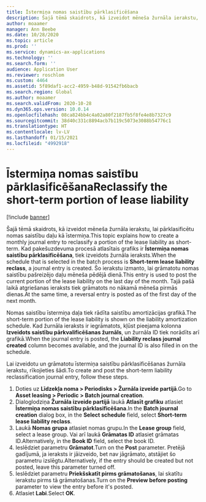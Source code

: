 ```yaml
---
title: Īstermiņa nomas saistību pārklasificēšana
description: Šajā tēmā skaidrots, kā izveidot mēneša žurnāla ierakstu, lai pārklasificētu nomas saistību daļu kā īstermiņa.
author: moaamer
manager: Ann Beebe
ms.date: 10/28/2020
ms.topic: article
ms.prod: ''
ms.service: dynamics-ax-applications
ms.technology: ''
ms.search.form: ''
audience: Application User
ms.reviewer: roschlom
ms.custom: 4464
ms.assetid: 5f89daf1-acc2-4959-b48d-91542fb6bacb
ms.search.region: Global
ms.author: moaamer
ms.search.validFrom: 2020-10-28
ms.dyn365.ops.version: 10.0.14
ms.openlocfilehash: 08ca824bb4c4a02a80f2187fb5f8fe4e8b7327c9
ms.sourcegitcommit: 38d40c331c8894acb7b119c5073e3088b54776c1
ms.translationtype: HT
ms.contentlocale: lv-LV
ms.lasthandoff: 01/15/2021
ms.locfileid: "4992918"
---
```

# <a name="reclassify-the-short-term-portion-of-lease-liability"></a><span data-ttu-id="7e6a9-103">Īstermiņa nomas saistību pārklasificēšana</span><span class="sxs-lookup"><span data-stu-id="7e6a9-103">Reclassify the short-term portion of lease liability</span></span>

[!include [banner](../includes/banner.md)]

<span data-ttu-id="7e6a9-104">Šajā tēmā skaidrots, kā izveidot mēneša žurnāla ierakstu, lai pārklasificētu nomas saistību daļu kā īstermiņa.</span><span class="sxs-lookup"><span data-stu-id="7e6a9-104">This topic explains how to create a monthly journal entry to reclassify a portion of the lease liability as short-term.</span></span> <span data-ttu-id="7e6a9-105">Kad pakešuzdevuma procesā atlasītais grafiks ir **Īstermiņa nomas saistību pārklasificēšana**, tiek izveidots žurnāla ieraksts.</span><span class="sxs-lookup"><span data-stu-id="7e6a9-105">When the schedule that is selected in the batch process is **Short-term lease liability reclass**, a journal entry is created.</span></span> <span data-ttu-id="7e6a9-106">Šo ierakstu izmanto, lai grāmatotu nomas saistību pašreizējo daļu mēneša pēdējā dienā.</span><span class="sxs-lookup"><span data-stu-id="7e6a9-106">This entry is used to post the current portion of the lease liability on the last day of the month.</span></span> <span data-ttu-id="7e6a9-107">Tajā pašā laikā atgriešanas ieraksts tiek grāmatots no nākamā mēneša pirmās dienas.</span><span class="sxs-lookup"><span data-stu-id="7e6a9-107">At the same time, a reversal entry is posted as of the first day of the next month.</span></span>

<span data-ttu-id="7e6a9-108">Nomas saistību īstermiņa daļa tiek rādīta saistību amortizācijas grafikā.</span><span class="sxs-lookup"><span data-stu-id="7e6a9-108">The short-term portion of the lease liability is shown on the liability amortization schedule.</span></span> <span data-ttu-id="7e6a9-109">Kad žurnāla ieraksts ir iegrāmatots, kļūst pieejama kolonna **Izveidots saistību pārkvalificēšanas žurnāls**, un žurnāla ID tiek norādīts arī grafikā.</span><span class="sxs-lookup"><span data-stu-id="7e6a9-109">When the journal entry is posted, the **Liability reclass journal created** column becomes available, and the journal ID is also filled in on the schedule.</span></span>

<span data-ttu-id="7e6a9-110">Lai izveidotu un grāmatotu īstermiņa saistību pārklasificēšanas žurnāla ierakstu, rīkojieties šādi.</span><span class="sxs-lookup"><span data-stu-id="7e6a9-110">To create and post the short-term liability reclassification journal entry, follow these steps.</span></span>

1. <span data-ttu-id="7e6a9-111">Doties uz **Līdzekļa noma \> Periodisks \> Žurnāla izveide partijā**.</span><span class="sxs-lookup"><span data-stu-id="7e6a9-111">Go to **Asset leasing \> Periodic \> Batch journal creation**.</span></span>
2. <span data-ttu-id="7e6a9-112">Dialoglodziņa **Žurnāla izveide partijā** laukā **Atlasīt grafiku** atlasiet **Īstermiņa nomas saistību pārklasificēšana**.</span><span class="sxs-lookup"><span data-stu-id="7e6a9-112">In the **Batch journal creation** dialog box, in the **Select schedule** field, select **Short-term lease liability reclass**.</span></span>
3. <span data-ttu-id="7e6a9-113">Laukā **Nomas grupa** atlasiet nomas grupu.</span><span class="sxs-lookup"><span data-stu-id="7e6a9-113">In the **Lease group** field, select a lease group.</span></span> <span data-ttu-id="7e6a9-114">Vai arī laukā **Grāmatas ID** atlasiet grāmatas ID.</span><span class="sxs-lookup"><span data-stu-id="7e6a9-114">Alternatively, in the **Book ID** field, select the book ID.</span></span>
4. <span data-ttu-id="7e6a9-115">Ieslēdziet parametru **Grāmatot**.</span><span class="sxs-lookup"><span data-stu-id="7e6a9-115">Turn on the **Post** parameter.</span></span> <span data-ttu-id="7e6a9-116">Pretējā gadījumā, ja ieraksts ir jāizveido, bet nav jāgrāmato, atstājiet šo parametru izslēgtu.</span><span class="sxs-lookup"><span data-stu-id="7e6a9-116">Alternatively, if the entry should be created but not posted, leave this parameter turned off.</span></span>
5. <span data-ttu-id="7e6a9-117">Ieslēdziet parametru **Priekšskatīt pirms grāmatošanas**, lai skatītu ierakstu pirms tā grāmatošanas.</span><span class="sxs-lookup"><span data-stu-id="7e6a9-117">Turn on the **Preview before posting** parameter to view the entry before it's posted.</span></span>
6. <span data-ttu-id="7e6a9-118">Atlasiet **Labi**.</span><span class="sxs-lookup"><span data-stu-id="7e6a9-118">Select **OK**.</span></span>
